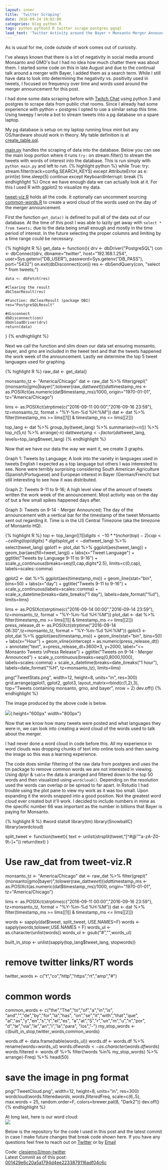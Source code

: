 ```yaml
---
layout: inner
title: 'Twitter Scraping'
date: 2016-09-24 19:02:00
categories: blog python R
tags: python python3 R twitter scrape postgres pgsql
lead_text: 'Twitter Activity around the Bayer + Monsanto Merger Announcement'
---
```


As is usual for me, code outside of work comes out of curiosity.

I've always known that there is a lot of negativity in social media around Monsanto and GMO's but I had no idea how much chatter there was about them. I started some code on this in late August and due to the continual talk around a merger with Bayer, I added them as a search term. While I still have data to look into determining the negativity vs. positivity used in tweets, I focused on frequency over time and words used around the merger announcement for this post.

I had done some data scraping before with [Twitch Chat](https://github.com/clesiemo3/twitch-py) using python 3 and postgres to scrape data from public chat rooms. Since I already had some experience with python + postgres I opted to use a similar setup this time. Using tweepy I wrote a bot to stream tweets into a pg database on a spare laptop.

My pg database is setup on my laptop running linux mint but any OS/hardware should work in theory. My table definition is at [create_table.sql](https://github.com/clesiemo3/mon-twitter/blob/001429e6c20a5a1794d4ee2233879116adf04c6c/create_table.sql).

[main.py](https://github.com/clesiemo3/mon-twitter/blob/001429e6c20a5a1794d4ee2233879116adf04c6c/main.py) handles the scraping of data into the database. Below you can see the main loop portion where it runs `try:` on stream.filter() to stream the tweets with words of interest into the database. This is run simply with `python main.py` and left to run.
{% highlight python %}
    while True:
        try:
            stream.filter(track=config.SEARCH_KEYS)
        except AttributeError as e:
            print(e)
            time.sleep(5)
            continue
        except KeyboardInterrupt:
            break
{% endhighlight %}
Once we have enough data we can actually look at it. For this I used R with ggplot2 to visualize my data.

[tweet-viz.R](https://github.com/clesiemo3/mon-twitter/blob/001429e6c20a5a1794d4ee2233879116adf04c6c/tweet-viz.R) holds all the code. It optionally can uncomment sourcing [common-words.R](https://github.com/clesiemo3/mon-twitter/blob/001429e6c20a5a1794d4ee2233879116adf04c6c/common-words.R) to create a word cloud of the words used on the day of the merger announcement.

First the function `get_data()` is defined to pull all of the data out of our database. At the time of this post I was able to lazily get away with `select * from tweets;` due to the data being small enough and mostly in the time period of interest. In the future selecting the proper columns and limiting by a time range could be necessary.

{% highlight R %}
get_data <- function(){
	drv <- dbDriver("PostgreSQL")
	con <- dbConnect(drv,
					 dbname="twitter",
					 host="192.168.1.254",
					 user=Sys.getenv("DB_USER"),
					 password=Sys.getenv("DB_PASS"),
					 port="5432")
	on.exit(dbDisconnect(con))
	res <- dbSendQuery(con, "select * from tweets;")

	data <- dbFetch(res)

	#Clearing the result
	dbClearResult(res)

	#Function: dbClearResult (package DBI)
	res="PostgreSQLResult"

	#disconnect
	dbDisconnect(con)
	dbUnloadDriver(drv)
	return(data)
}
{% endhighlight %}

Next we call the function and slim down our data set ensuring monsanto, bayer, and gmo are included in the tweet text and that the tweets happened the work week of the announcement. Lastly we determine the top 5 tweet languages used for graphing.

{% highlight R %}
raw_dat <- get_data()

monsanto_tz <- "America/Chicago"
dat <- raw_dat %>% filter(grepl("(monsanto|gmo|bayer)",tolower(raw_dat$tweet))) %>% select(tweet_lang, timestamp_ms)
dat$timestamp_ms <- as.POSIXct(as.numeric(dat$timestamp_ms)/1000, origin="1970-01-01", tz="America/Chicago")

lims <- as.POSIXct(strptime(c("2016-09-11 00:00","2016-09-16 23:59"), tz=monsanto_tz, format = "%Y-%m-%d %H:%M"))
dat <- dat %>% filter(timestamp_ms >= lims[[1]] & timestamp_ms <= lims[[2]])

top_lang <- dat %>% group_by(tweet_lang) %>% summarise(n=n()) %>% top_n(5,n) %>% arrange(-n)
dat$tweet_lang <- factor(dat$tweet_lang, levels=top_lang$tweet_lang)
{% endhighlight %}

Now that we have our data the way we want it, we create 3 graphs.

Graph 1: Tweets by Language; A look into the variety in languages used in tweets English I expected as a top language but others I was interested to see. None were terribly surprising considering South American Agriculture (Spanish/Portuguese) and European interest in Bayer (German/French) but still interesting to see how it was distributed.

Graph 2: Tweets 9-11 to 9-16; A high level view of the amount of tweets written the work week of the announcement. Most activity was on the day of but a few small spikes happened days after.

Graph 3: Tweets on 9-14 - Merger Announced; The day of the announcement with a vertical bar for the timestamp of the tweet Monsanto sent out regarding it. Time is in the US Central Timezone (aka the timezone of Monsanto HQ).

{% highlight R %}
top <- top_lang$n[[1]]
digits <- 10 ** (nchar(top)-2)
cap <- ceiling(top/digits)*digits
plot_dat <- dat %>% filter(tweet_lang %in% top_lang$tweet_lang) %>% select(tweet_lang)
gplot1 <- plot_dat %>% ggplot(aes(tweet_lang)) +
			geom_bar(aes(fill=tweet_lang)) +
			labs(x="Tweet Language") +
			ggtitle("Tweets by Language 9-11 to 9-16") +
			scale_y_continuous(breaks=seq(0,cap,digits*2.5),
							   limits=c(0,cap),
							   labels=scales::comma)


gplot2 <- dat %>% ggplot(aes(timestamp_ms)) +
			geom_line(stat="bin", bins=50) +
			labs(x="day") +
			ggtitle("Tweets 9-11 to 9-16") +
			scale_y_continuous(labels=scales::comma) +
			scale_x_datetime(breaks=date_breaks("1 day"),
							 labels=date_format("%d"),
							 limits=lims)

lims <- as.POSIXct(strptime(c("2016-09-14 00:00","2016-09-14 23:59"), tz=monsanto_tz, format = "%Y-%m-%d %H:%M"))
plot_dat <- dat %>% filter(timestamp_ms >= lims[[1]] & timestamp_ms <= lims[[2]])
press_release_dt <- as.POSIXct(strptime("2016-09-14 06:30",tz=monsanto_tz, format = "%Y-%m-%d %H:%M"))
gplot3 <- plot_dat %>% ggplot(aes(timestamp_ms)) +
	geom_line(stat="bin", bins=50) +
	labs(x="Hour") +
	geom_vline(xintercept = as.numeric(press_release_dt)) +
	annotate("text", x=press_release_dt+3600*3, y=2000, label="<= Monsanto Tweets \nPress Release") +
	ggtitle("Tweets on 9-14 - Merger Announced") +
	scale_y_continuous(breaks=seq(0,8000,1000), labels=scales::comma) +
	scale_x_datetime(breaks=date_breaks("1 hour"),
					 labels=date_format("%H", tz=monsanto_tz),
					 limits=lims)

png("TweetStats.png", width=12, height=8, units="in", res=300)
grid.arrange(gplot1, gplot2, gplot3, layout_matrix=rbind(c(1,2),3), top="Tweets containing monsanto, gmo, and bayer", nrow = 2)
dev.off()
{% endhighlight %}

The image produced by the above code is below.

![](https://raw.githubusercontent.com/clesiemo3/mon-twitter/master/TweetStats.png){:height="600px" width="800px"}

Now that we know how many tweets were posted and what languages they were in, we can look into creating a word cloud of the words used to talk about the merger.

I had never done a word cloud in code before this. All my experience in word clouds was dropping chunks of text into online tools and then saving the image so this was a learning experience.

The code does similar filtering of the raw data from postgres and uses the tm package to remove common words we are not interested in viewing. Using dplyr & `table` the data is arranged and filtered down to the top 50 words and then visualized using `wordcloud()`. Depending on the resolution used the words can overlap or be spread to far apart. In Rstudio I had trouble using the plot pane to view my work as it was too small. Upon expanding it the words snapped into a good position. Not the greatest word cloud ever created but it'll work. I decided to include numbers in mine as the specific number 66 was important as the number in billions that Bayer is paying for Monsanto.

{% highlight R %}
#word stats#
library(tm)
library(SnowballC)
library(wordcloud)


split_tweet <- function(tweet){
	text <- unlist(strsplit(tweet,"[^#@'’\"a-zA-Z0-9\\-]+"))
	return(text)
}

# Use raw_dat from tweet-viz.R
monsanto_tz <- "America/Chicago"
dat <- raw_dat %>% filter(grepl("(monsanto|gmo|bayer)",tolower(raw_dat$tweet))) %>% select(tweet, timestamp_ms)
dat$timestamp_ms <- as.POSIXct(as.numeric(dat$timestamp_ms)/1000, origin="1970-01-01", tz="America/Chicago")

lims <- as.POSIXct(strptime(c("2016-09-11 00:00","2016-09-16 23:59"), tz=monsanto_tz, format = "%Y-%m-%d %H:%M"))
dat <- dat %>% filter(timestamp_ms >= lims[[1]] & timestamp_ms <= lims[[2]])

words <- sapply(dat$tweet, split_tweet, USE.NAMES=F)
words <- sapply(words,tolower,USE.NAMES = F)
words_ul <- as.character(unlist(words))
words_ul <- gsub("#","",words_ul)

built_in_stop <- unlist(sapply(top_lang$tweet_lang, stopwords))
# remove twitter links/RT words
twitter_words <- c("t","co","http","https","rt","amp","#")
# common words
common_words <- c("the","The","to","of","a","in","is",
				  "and","","de","by","for","la","has",
				  "on","se","it","with","that","que",
				  "al","as","y","en","s","t","el","es",
				  "a","at","S","r","un","m","u","n","por",
				  "d","te","via","le","an","i","la","para",
				  "los","-")
my_stop_words <- c(built_in_stop,twitter_words,common_words)

words.df <- data.frame(table(words_ul))
words.df <- words.df %>% rename(words=words_ul)
words.df$words <- as.character(words.df$words)
words.filtered <- words.df %>% filter(!words %in% my_stop_words) %>% arrange(-Freq) %>% head(50)

# save the image in png format
png("TweetCloud.png", width=12, height=8, units="in", res=300)
wordcloud(words.filtered$words,words.filtered$Freq, scale=c(6,.5),
		  max.words = 25, random.order=F,
		  colors=brewer.pal(8, "Dark2"))
dev.off()
{% endhighlight %}

At long last, here is our word cloud:  
![](https://raw.githubusercontent.com/clesiemo3/mon-twitter/001429e6c20a5a1794d4ee2233879116adf04c6c/WordCloud.png)

Below is the repository for the code I used in this post and the latest commit in case I make future changes that break code shown here. If you have any questions feel free to reach out on [Twitter](https://twitter.com/clesiemo3) or by [Email](mailto:support@clesiemo3.com)

Code: [clesiemo3/mon-twitter](https://github.com/clesiemo3/mon-twitter)  
Latest Commit as of this post: [001429e6c20a5a1794d4ee2233879116adf04c6c](https://github.com/clesiemo3/mon-twitter/tree/001429e6c20a5a1794d4ee2233879116adf04c6c)
